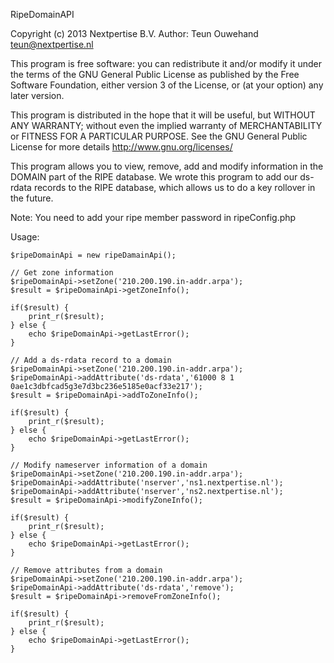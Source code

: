 RipeDomainAPI

Copyright (c) 2013 Nextpertise B.V.
Author: Teun Ouwehand <teun@nextpertise.nl>

This program is free software: you can redistribute it and/or modify it under the terms of the GNU General Public License as published by the Free Software Foundation, either version 3 of the License, or (at your option) any later version.

This program is distributed in the hope that it will be useful, but WITHOUT ANY WARRANTY; without even the implied warranty of MERCHANTABILITY or FITNESS FOR A PARTICULAR PURPOSE. See the GNU General Public License for more details <http://www.gnu.org/licenses/>

This program allows you to view, remove, add and modify information in the DOMAIN part of the RIPE database. We wrote this program to add our ds-rdata records to the RIPE database, which allows us to do a key rollover in the future.

Note: You need to add your ripe member password in ripeConfig.php

Usage:

	$ripeDomainApi = new ripeDamainApi();
	
	// Get zone information
	$ripeDomainApi->setZone('210.200.190.in-addr.arpa');
	$result = $ripeDomainApi->getZoneInfo();
	
	if($result) {
		print_r($result);
	} else {
		echo $ripeDomainApi->getLastError();
	}
	
	// Add a ds-rdata record to a domain
	$ripeDomainApi->setZone('210.200.190.in-addr.arpa');
	$ripeDomainApi->addAttribute('ds-rdata','61000 8 1 0ae1c3dbfcad5g3e7d3bc236e5185e0acf33e217');
	$result = $ripeDomainApi->addToZoneInfo();
	
	if($result) {
		print_r($result);
	} else {
		echo $ripeDomainApi->getLastError();
	}
	
	// Modify nameserver information of a domain
	$ripeDomainApi->setZone('210.200.190.in-addr.arpa');
	$ripeDomainApi->addAttribute('nserver','ns1.nextpertise.nl');
	$ripeDomainApi->addAttribute('nserver','ns2.nextpertise.nl');
	$result = $ripeDomainApi->modifyZoneInfo();
	
	if($result) {
		print_r($result);
	} else {
		echo $ripeDomainApi->getLastError();
	}
	
	// Remove attributes from a domain
	$ripeDomainApi->setZone('210.200.190.in-addr.arpa');
	$ripeDomainApi->addAttribute('ds-rdata','remove');
	$result = $ripeDomainApi->removeFromZoneInfo();
	
	if($result) {
		print_r($result);
	} else {
		echo $ripeDomainApi->getLastError();
	}